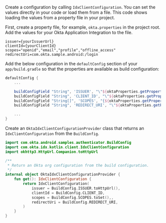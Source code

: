
Create a configuration by calling `IdxClientConfiguration`. You can set the values
directly in your code or load them from a file. This code shows loading the values from a
property file in your project.

First, create a property file, for example, `okta.properties` in the project root. Add the values for your Okta Application Integration to the file.

```
issuer={yourIssuerUrl}
clientId={yourClientId}
scopes="openid","email","profile","offline_access"
redirectUri=com.okta.sample.android:/login
```

Add the below configuration in the `defaultConfig` section of your `app/build.gradle` so that the properties are available as build configuration:

```gradle
defaultConfig {
    ...

    buildConfigField "String", 'ISSUER', "\"${oktaProperties.getProperty('issuer')}\""
    buildConfigField "String", 'CLIENT_ID', "\"${oktaProperties.getProperty('clientId')}\""
    buildConfigField "String[]", 'SCOPES', "{${oktaProperties.getProperty('scopes')}}"
    buildConfigField "String", 'REDIRECT_URI', "\"${oktaProperties.getProperty('redirectUri')}\""

    ...
}
```

Create an `OktaIdxClientConfigurationProvider` class that returns an `IdxClientConfiguration` from the `BuildConfig`.

```kotlin
import com.okta.android.samples.authenticator.BuildConfig
import com.okta.idx.kotlin.client.IdxClientConfiguration
import okhttp3.HttpUrl.Companion.toHttpUrl

/**
 * Return an Okta org configuration from the build configuration.
 */
internal object OktaIdxClientConfigurationProvider {
    fun get(): IdxClientConfiguration {
        return IdxClientConfiguration(
            issuer = BuildConfig.ISSUER.toHttpUrl(),
            clientId = BuildConfig.CLIENT_ID,
            scopes = BuildConfig.SCOPES.toSet(),,
            redirectUri = BuildConfig.REDIRECT_URI,
        )
    }
}
```
